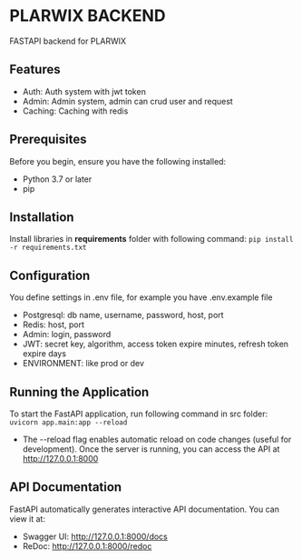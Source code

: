 # PLARWIX BACKEND

FASTAPI backend for PLARWIX

## Features

- Auth: Auth system with jwt token
- Admin: Admin system, admin can crud user and request
- Caching: Caching with redis

## Prerequisites

Before you begin, ensure you have the following installed:

- Python 3.7 or later
- pip

## Installation

Install libraries in **requirements** folder with following command:
    `pip install -r requirements.txt`

## Configuration
You define settings in .env file, for example you have .env.example file

 - Postgresql: db name, username, password, host, port
 - Redis: host, port
 - Admin: login, password
 - JWT: secret key, algorithm, access token expire minutes, refresh token expire days
 - ENVIRONMENT: like prod or dev

## Running the Application
To start the FastAPI application, run following command in src folder:
    `uvicorn app.main:app --reload`
* The --reload flag enables automatic reload on code changes (useful for development).
Once the server is running, you can access the API at http://127.0.0.1:8000

## API Documentation
FastAPI automatically generates interactive API documentation. You can view it at:
* Swagger UI: http://127.0.0.1:8000/docs
* ReDoc: http://127.0.0.1:8000/redoc
